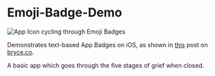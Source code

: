 # Emoji-Badge-Demo

![App Icon cycling through Emoji Badges](https://bryce.co/non-numeric-app-badges/grief.gif)

Demonstrates text-based App Badges on iOS, as shown in
[this](https://bryce.co/non-numeric-app-badges/) post on [bryce.co](https://bryce.co).

A basic app which goes through the five stages of grief when closed.
